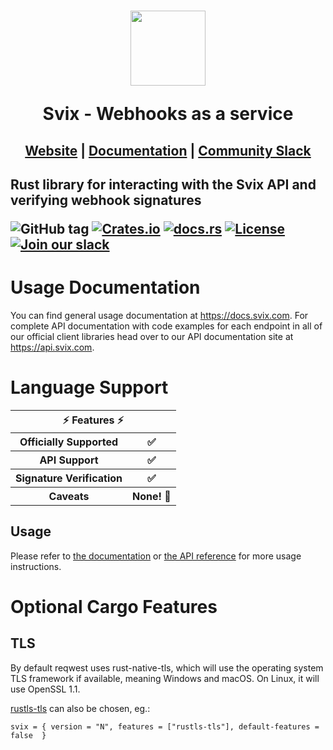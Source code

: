 <h1 align="center">
    <a style="text-decoration: none" href="https://www.svix.com">
      <img width="120" src="https://avatars.githubusercontent.com/u/80175132?s=200&v=4" />
      <p align="center">Svix - Webhooks as a service</p>
    </a>
</h1>
<h2 align="center">
  <a href="https://svix.com">Website</a> | <a href="https://docs.svix.com">Documentation</a> | <a href="https://svix.com/slack">Community Slack</a>
<h2>

Rust library for interacting with the Svix API and verifying webhook signatures

![GitHub tag](https://img.shields.io/github/tag/svix/svix-webhooks.svg)
[![Crates.io](https://img.shields.io/crates/v/svix)](https://crates.io/crates/svix)
[![docs.rs](https://docs.rs/svix/badge.svg)](https://docs.rs/svix/)
[![License](https://img.shields.io/badge/license-MIT-brightgreen.svg)](LICENSE)
[![Join our slack](https://img.shields.io/badge/Slack-join%20the%20community-blue?logo=slack&style=social)](https://www.svix.com/slack/)

# Usage Documentation

You can find general usage documentation at <https://docs.svix.com>.  For complete API documentation with code examples for each endpoint in all of our official client libraries head over to our API documentation site at <https://api.svix.com>.

# Language Support

<table style="table-layout:fixed; white-space: nowrap;">
  <th colspan="2">⚡️ Features ⚡️</th>
  <tr>
    <th>Officially Supported</th>
    <th>✅</th>
  </tr>
  <tr>
    <th>API Support</th>
    <th>✅</th>
  </tr>
  <tr>
    <th>Signature Verification</th>
    <th>✅</th>
  </tr>
  <tr>
    <th>Caveats</th>
    <th>None! 🚀</th>
  </tr>
</table>

## Usage
Please refer to [the documentation](https://docs.svix.com/) or [the API reference](https://api.svix.com/docs) for more usage instructions.

# Optional Cargo Features

## TLS

By default reqwest uses rust-native-tls, which will use the operating system TLS framework if available, meaning Windows and macOS. On Linux, it will use OpenSSL 1.1.

[rustls-tls](https://github.com/rustls/rustls) can also be chosen, eg.:
```
svix = { version = "N", features = ["rustls-tls"], default-features = false  }
```

